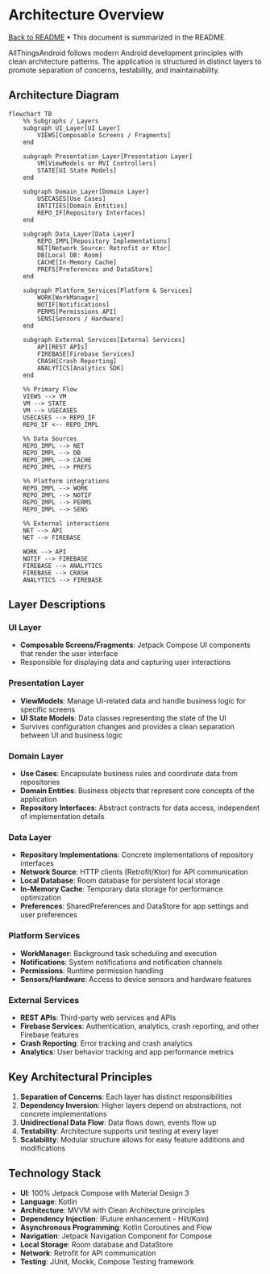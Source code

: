 # Architecture Overview

[Back to README](./README.md) • This document is summarized in the README.

AllThingsAndroid follows modern Android development principles with clean architecture patterns. The application is structured in distinct layers to promote separation of concerns, testability, and maintainability.

## Architecture Diagram

```mermaid
flowchart TB
    %% Subgraphs / Layers
    subgraph UI_Layer[UI Layer]
        VIEWS[Composable Screens / Fragments]
    end

    subgraph Presentation_Layer[Presentation Layer]
        VM[ViewModels or MVI Controllers]
        STATE[UI State Models]
    end

    subgraph Domain_Layer[Domain Layer]
        USECASES[Use Cases]
        ENTITIES[Domain Entities]
        REPO_IF[Repository Interfaces]
    end

    subgraph Data_Layer[Data Layer]
        REPO_IMPL[Repository Implementations]
        NET[Network Source: Retrofit or Ktor]
        DB[Local DB: Room]
        CACHE[In-Memory Cache]
        PREFS[Preferences and DataStore]
    end

    subgraph Platform_Services[Platform & Services]
        WORK[WorkManager]
        NOTIF[Notifications]
        PERMS[Permissions API]
        SENS[Sensors / Hardware]
    end

    subgraph External_Services[External Services]
        API[REST APIs]
        FIREBASE[Firebase Services]
        CRASH[Crash Reporting]
        ANALYTICS[Analytics SDK]
    end

    %% Primary Flow
    VIEWS --> VM
    VM --> STATE
    VM --> USECASES
    USECASES --> REPO_IF
    REPO_IF <-- REPO_IMPL

    %% Data Sources
    REPO_IMPL --> NET
    REPO_IMPL --> DB
    REPO_IMPL --> CACHE
    REPO_IMPL --> PREFS

    %% Platform integrations
    REPO_IMPL --> WORK
    REPO_IMPL --> NOTIF
    REPO_IMPL --> PERMS
    REPO_IMPL --> SENS

    %% External interactions
    NET --> API
    NET --> FIREBASE

    WORK --> API
    NOTIF --> FIREBASE
    FIREBASE --> ANALYTICS
    FIREBASE --> CRASH
    ANALYTICS --> FIREBASE
```

## Layer Descriptions

### UI Layer
- **Composable Screens/Fragments**: Jetpack Compose UI components that render the user interface
- Responsible for displaying data and capturing user interactions

### Presentation Layer
- **ViewModels**: Manage UI-related data and handle business logic for specific screens
- **UI State Models**: Data classes representing the state of the UI
- Survives configuration changes and provides a clean separation between UI and business logic

### Domain Layer
- **Use Cases**: Encapsulate business rules and coordinate data from repositories
- **Domain Entities**: Business objects that represent core concepts of the application
- **Repository Interfaces**: Abstract contracts for data access, independent of implementation details

### Data Layer
- **Repository Implementations**: Concrete implementations of repository interfaces
- **Network Source**: HTTP clients (Retrofit/Ktor) for API communication
- **Local Database**: Room database for persistent local storage
- **In-Memory Cache**: Temporary data storage for performance optimization
- **Preferences**: SharedPreferences and DataStore for app settings and user preferences

### Platform Services
- **WorkManager**: Background task scheduling and execution
- **Notifications**: System notifications and notification channels
- **Permissions**: Runtime permission handling
- **Sensors/Hardware**: Access to device sensors and hardware features

### External Services
- **REST APIs**: Third-party web services and APIs
- **Firebase Services**: Authentication, analytics, crash reporting, and other Firebase features
- **Crash Reporting**: Error tracking and crash analytics
- **Analytics**: User behavior tracking and app performance metrics

## Key Architectural Principles

1. **Separation of Concerns**: Each layer has distinct responsibilities
2. **Dependency Inversion**: Higher layers depend on abstractions, not concrete implementations
3. **Unidirectional Data Flow**: Data flows down, events flow up
4. **Testability**: Architecture supports unit testing at every layer
5. **Scalability**: Modular structure allows for easy feature additions and modifications

## Technology Stack

- **UI**: 100% Jetpack Compose with Material Design 3
- **Language**: Kotlin
- **Architecture**: MVVM with Clean Architecture principles
- **Dependency Injection**: (Future enhancement - Hilt/Koin)
- **Asynchronous Programming**: Kotlin Coroutines and Flow
- **Navigation**: Jetpack Navigation Component for Compose
- **Local Storage**: Room database and DataStore
- **Network**: Retrofit for API communication
- **Testing**: JUnit, Mockk, Compose Testing framework